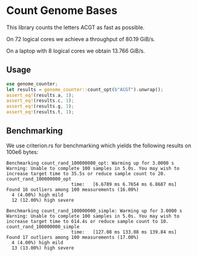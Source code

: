 # Count Genome Bases

This library counts the letters ACGT as fast as possible.

On 72 logical cores we achieve a throughput of 80.19 GiB/s.

On a laptop with 8 logical cores we obtain 13.766 GiB/s.

## Usage

```rust
use genome_counter;
let results = genome_counter::count_opt(b"ACGT").unwrap();
assert_eq!(results.a, 1);
assert_eq!(results.c, 1);
assert_eq!(results.g, 1);
assert_eq!(results.t, 1);
```

## Benchmarking

We use criterion.rs for benchmarking which yields the following results on 100e6 bytes:

```
Benchmarking count_rand_100000000_opt: Warming up for 3.0000 s
Warning: Unable to complete 100 samples in 5.0s. You may wish to increase target time to 35.5s or reduce sample count to 20.
count_rand_100000000_opt                                                                             
                        time:   [6.6789 ms 6.7654 ms 6.8687 ms]
Found 16 outliers among 100 measurements (16.00%)
  4 (4.00%) high mild
  12 (12.00%) high severe

Benchmarking count_rand_100000000_simple: Warming up for 3.0000 s
Warning: Unable to complete 100 samples in 5.0s. You may wish to increase target time to 614.4s or reduce sample count to 10.
count_rand_100000000_simple                                                                             
                        time:   [127.08 ms 133.08 ms 139.84 ms]
Found 17 outliers among 100 measurements (17.00%)
  4 (4.00%) high mild
  13 (13.00%) high severe
```

